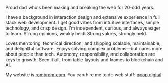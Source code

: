 Proud dad who's been making and breaking the web for 20-odd years.

I have a background in interaction design and extensive experience in full stack web development. I get good vibes from intuitive interfaces, simple technology, and crisp design. I'm independent, curious, and always eager to learn. Strong opinions, weakly held. Strong values, strongly held.

Loves mentoring, technical direction, and shipping scalable, maintainable, and delightful software. Enjoys solving complex problems—but cares more about people than tech. Autonomy, responsibility, and collaboration are keys to growth. Seen it all, from table layouts and frames to blockchain and AI.

My website is [rombrom.com](https://www.rombrom.com). You can hire me to do web stuff: [noop.digital](https://www.noop.digital)
